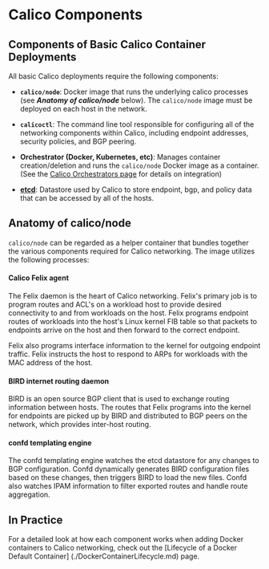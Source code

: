 # Calico Components

## Components of Basic Calico Container Deployments

All basic Calico deployments require the following components:

 - **`calico/node`**: Docker image that runs the underlying calico processes (see 
   ***Anatomy of calico/node*** below). The `calico/node` image must be deployed 
   on each host in the network.

 - **`calicoctl`**: The command line tool responsible for configuring all of the 
   networking components within Calico, including endpoint addresses, security 
   policies, and BGP peering.

 - **Orchestrator (Docker, Kubernetes, etc)**: Manages container creation/deletion 
   and runs the `calico/node` Docker image as a container. (See the [Calico 
   Orchestrators page](./Orchestrators.md) for details on integration)

 - [**etcd**](https://github.com/coreos/etcd): Datastore used by Calico to store 
   endpoint, bgp, and policy data that can be accessed by all of the hosts.

## Anatomy of calico/node

`calico/node` can be regarded as a helper container that bundles together the 
various components required for Calico networking.  The image utilizes the 
following processes:

#### Calico Felix agent

The Felix daemon is the heart of Calico networking.  Felix's primary job is to 
program routes and ACL's on a workload host to provide desired connectivity to 
and from workloads on the host.  Felix programs 
endpoint routes of workloads into the host's Linux kernel FIB table so that packets 
to endpoints arrive on the host and then forward to the correct endpoint.

Felix also programs interface information to the kernel for outgoing endpoint 
traffic. Felix instructs the host to respond to ARPs for workloads with the 
MAC address of the host.

#### BIRD internet routing daemon

BIRD is an open source BGP client that is used to exchange routing information 
between hosts.  The routes that Felix programs into the kernel for endpoints 
are picked up by BIRD and distributed to BGP peers on the network, which 
provides inter-host routing.

#### confd templating engine 

The confd templating engine watches the etcd datastore for any changes to BGP 
configuration.  Confd dynamically generates BIRD configuration files based on 
these changes, then triggers BIRD to load the new files.  Confd also watches 
IPAM information to filter exported routes and handle route aggregation.

## In Practice

For a detailed look at how each component works when adding Docker containers 
to Calico networking, check out the [Lifecycle of a Docker Default Container]
(./DockerContainerLifecycle.md) page.
